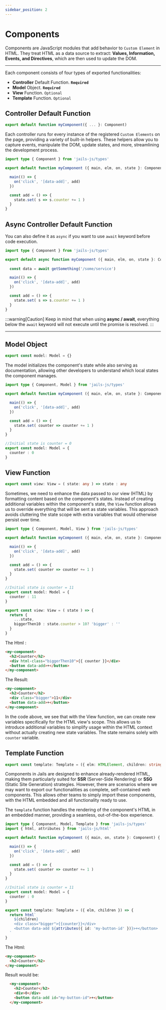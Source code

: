 ```yaml
---
sidebar_position: 2
---
```


# Components

Components are JavaScript modules that add behavior to `Custom Element` in HTML. They treat HTML as a data source to extract: **Values, Information, Events, and Directives**, which are then used to update the DOM.

---

Each component consists of four types of exported functionalities:

- **Controller** Default Function. **`Required`**
- **Model** Object. **`Required`**
- **View** Function. `Optional`
- **Template** Function. `Optional`

## Controller Default Function
```ts 
export default function myComponent({ ... }: Component)
```


Each controller runs for every instance of the registered `Custom Elements` on the page, providing a variety of built-in helpers. These helpers allow you to capture events, manipulate the DOM, update states, and more, streamlining the development process.

```ts 
import type { Component } from 'jails-js/types'

export default function myComponent ({ main, elm, on, state }: Component) {

  main(() => {
    on('click', '[data-add]', add)
  })

  const add = () => {
    state.set( s => s.counter += 1 )
  }
} 
```

## Async Controller Default Function
You can also define it as `async` if you want to use `await` keyword before code execution.

```ts 
import type { Component } from 'jails-js/types'

export default async function myComponent ({ main, elm, on, state }: Component) {
  
  const data = await getSomething('/some/service')

  main(() => {
    on('click', '[data-add]', add)
  })

  const add = () => {
    state.set( s => s.counter += 1 )
  }
}
```

:::warning[Caution]
Keep in mind that when using **async / await**, everything below the `await` keyword will not execute until the promise is resolved.
:::

---


## Model Object

```ts 
export const model: Model = {}
```

The model initializes the component's state while also serving as documentation, allowing other developers to understand which local states the component manages.

```ts 
import type { Component, Model } from 'jails-js/types'

export default function myComponent ({ main, elm, on, state }: Component) {

  main(() => {
    on('click', '[data-add]', add)
  })

  const add = () => {
    state.set( counter => counter += 1 )
  }
}

//Initial state is counter = 0
export const model: Model = {
  counter : 0
}
```

## View Function
```ts 
export const view: View = ( state: any ) => state : any
```

Sometimes, we need to enhance the data passed to our view (HTML) by formatting content based on the component's states. Instead of creating additional variables within the component's state, the `View` function allows us to override everything that will be sent as state variables. This approach avoids cluttering the state scope with extra variables that would otherwise persist over time.

```ts 
import type { Component, Model, View } from 'jails-js/types'

export default function myComponent ({ main, elm, on, state }: Component) {

  main(() => {
    on('click', '[data-add]', add)
  })

  const add = () => {
    state.set( counter => counter += 1 )
  }
}

//Initial state is counter = 11
export const model: Model = {
  counter : 11
}

export const view: View = ( state ) => {
  return {
    ...state,
    biggerThen10 : state.counter > 10? 'bigger' : ''
  }
}
```

The Html :

```html
<my-component>
  <h2>Counter</h2>
  <div html-class="biggerThen10">{{ counter }}</div>
  <button data-add>+</button>
</my-component>
```

The Result: 

```html
<my-component>
  <h2>Counter</h2>
  <div class="bigger">11</div>
  <button data-add>+</button> 
</my-component>
```

In the code above, we see that with the View function, we can create new variables specifically for the HTML view's scope. This allows us to introduce additional variables to simplify usage within the HTML context without actually creating new state variables. The state remains solely with `counter` variable.

## Template Function
```ts 
export const template: Template = ({ elm: HTMLElement, children: string }) => string
```

Components in Jails are designed to enhance already-rendered HTML, making them particularly suited for **SSR** (Server-Side Rendering) or **SSG** (Static Site Generation) strategies. However, there are scenarios where we may want to export our functionalities as complete, self-contained web components. This allows other teams to simply import these components, with the HTML embedded and all functionality ready to use.

The `template` function handles the rendering of the component's HTML in an embedded manner, providing a seamless, out-of-the-box experience.

```ts
import type { Component, Model, Template } from 'jails-js/types'
import { html, attributes } from 'jails-js/html'

export default function myComponent ({ main, on, state }: Component) {

  main(() => {
    on('click', '[data-add]', add)
  })

  const add = () => {
    state.set( counter => counter += 1 )
  }
}

//Initial state is counter = 11
export const model: Model = {
  counter : 0
}

export const template: Template = ({ elm, children }) => {
  return html`
    ${children}
    <div class="bigger">{{counter}}</div>
    <button data-add ${attributes({ id: 'my-button-id' })}>+</button>
  `
}
```

The Html:

```html
<my-component>
  <h2>Counter</h2>
</my-component>
```

Result would be:

```html
  <my-component>
    <h2>Counter</h2>
    <div>0</div>
    <button data-add id="my-button-id">+</button>
  </my-component>
```